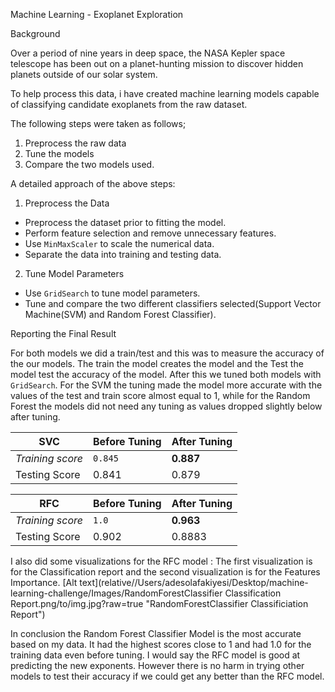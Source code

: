 Machine Learning - Exoplanet Exploration


Background

Over a period of nine years in deep space, the NASA Kepler space telescope has been out on a planet-hunting mission to discover hidden planets outside of our solar system.

To help process this data, i have created machine learning models capable of classifying candidate exoplanets from the raw dataset.

The following steps were taken as follows;

1. Preprocess the raw data
2. Tune the models
3. Compare the two models used. 

A detailed approach of the above steps:

1. Preprocess the Data

* Preprocess the dataset prior to fitting the model.
* Perform feature selection and remove unnecessary features.
* Use `MinMaxScaler` to scale the numerical data.
* Separate the data into training and testing data.

2. Tune Model Parameters

* Use `GridSearch` to tune model parameters.
* Tune and compare the two different classifiers selected(Support Vector Machine(SVM) and Random Forest Classifier).

Reporting the Final Result

For both models we did a train/test and this was to measure the accuracy of the our models. The train the model creates the model and the Test the model test the accuracy of the model. After this we tuned both models with `GridSearch`. For the SVM the tuning made the model more accurate with the values of the test and train score almost equal to 1, while for the Random Forest the models did not need any tuning as values dropped slightly below after tuning.

SVC | Before Tuning | After Tuning
--- | --- | ---
*Training score* | `0.845` | **0.887**
Testing Score | 0.841 | 0.879

RFC | Before Tuning | After Tuning
--- | --- | ---
*Training score* | `1.0` | **0.963**
Testing Score | 0.902 | 0.8883


I also did some visualizations for the RFC model :
The first visualization is for the Classification report and the second visualization is for the Features Importance. 
[Alt text](relative//Users/adesolafakiyesi/Desktop/machine-learning-challenge/Images/RandomForestClassifier Classification Report.png/to/img.jpg?raw=true "RandomForestClassifier Classificiation Report")

In conclusion the Random Forest Classifier Model is the most accurate based on my data. It had the highest scores close to 1 and had 1.0 for the training data even before tuning. I would say the RFC model is good at predicting the new exponents. However there is no harm in trying other models to test their accuracy if we could get any better than the RFC model. 
















